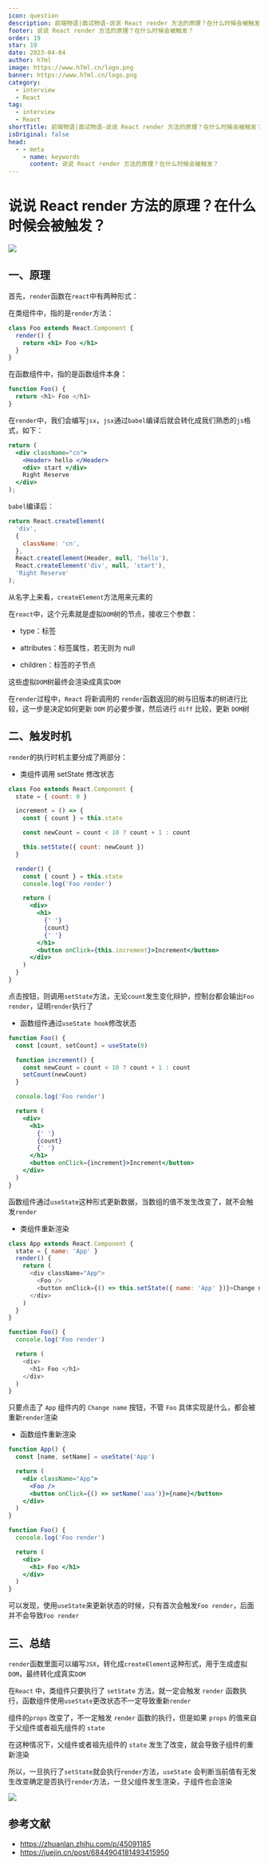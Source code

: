 ```yaml
---
icon: question
description: 前端物语|面试物语-说说 React render 方法的原理？在什么时候会被触发？
footer: 说说 React render 方法的原理？在什么时候会被触发？
order: 19
star: 19
date: 2023-04-04
author: h7ml
image: https://www.h7ml.cn/logo.png
banner: https://www.h7ml.cn/logo.png
category:
  - interview
  - React
tag:
  - interview
  - React
shortTitle: 前端物语|面试物语-说说 React render 方法的原理？在什么时候会被触发？
isOriginal: false
head:
  - - meta
    - name: keywords
      content: 说说 React render 方法的原理？在什么时候会被触发？
---
```


# 说说 React render 方法的原理？在什么时候会被触发？

![](http://static.5ibug.net/vitepress/assets/images/interview/3d855230-ec6d-11eb-ab90-d9ae814b240d.png)

## 一、原理

首先，`render`函数在`react`中有两种形式：

在类组件中，指的是`render`方法：

```jsx
class Foo extends React.Component {
  render() {
    return <h1> Foo </h1>
  }
}
```

在函数组件中，指的是函数组件本身：

```js
function Foo() {
  return <h1> Foo </h1>
}
```

在`render`中，我们会编写`jsx`，`jsx`通过`babel`编译后就会转化成我们熟悉的`js`格式，如下：

```jsx
return (
  <div className="cn">
    <Header> hello </Header>
    <div> start </div>
    Right Reserve
  </div>
);
```

`babel`编译后：

```js
return React.createElement(
  'div',
  {
    className: 'cn',
  },
  React.createElement(Header, null, 'hello'),
  React.createElement('div', null, 'start'),
  'Right Reserve'
);
```

从名字上来看，`createElement`方法用来元素的

在`react`中，这个元素就是虚拟`DOM`树的节点，接收三个参数：

- type：标签
- attributes：标签属性，若无则为 null

- children：标签的子节点

这些虚拟`DOM`树最终会渲染成真实`DOM`

在`render`过程中，`React` 将新调用的 `render`函数返回的树与旧版本的树进行比较，这一步是决定如何更新 `DOM` 的必要步骤，然后进行 `diff` 比较，更新 `DOM`树

## 二、触发时机

`render`的执行时机主要分成了两部分：

- 类组件调用 setState 修改状态

```jsx
class Foo extends React.Component {
  state = { count: 0 }

  increment = () => {
    const { count } = this.state

    const newCount = count < 10 ? count + 1 : count

    this.setState({ count: newCount })
  }

  render() {
    const { count } = this.state
    console.log('Foo render')

    return (
      <div>
        <h1>
          {' '}
          {count}
          {' '}
        </h1>
        <button onClick={this.increment}>Increment</button>
      </div>
    )
  }
}
```

点击按钮，则调用`setState`方法，无论`count`发生变化辩护，控制台都会输出`Foo render`，证明`render`执行了

- 函数组件通过`useState hook`修改状态

```jsx
function Foo() {
  const [count, setCount] = useState(0)

  function increment() {
    const newCount = count < 10 ? count + 1 : count
    setCount(newCount)
  }

  console.log('Foo render')

  return (
    <div>
      <h1>
        {' '}
        {count}
        {' '}
      </h1>
      <button onClick={increment}>Increment</button>
    </div>
  )
}
```

函数组件通过`useState`这种形式更新数据，当数组的值不发生改变了，就不会触发`render`

- 类组件重新渲染

```js
class App extends React.Component {
  state = { name: 'App' }
  render() {
    return (
      <div className="App">
        <Foo />
        <button onClick={() => this.setState({ name: 'App' })}>Change name</button>
      </div>
    )
  }
}

function Foo() {
  console.log('Foo render')

  return (
    <div>
      <h1> Foo </h1>
    </div>
  )
}
```

只要点击了 `App` 组件内的 `Change name` 按钮，不管 `Foo` 具体实现是什么，都会被重新`render`渲染

- 函数组件重新渲染

```jsx
function App() {
  const [name, setName] = useState('App')

  return (
    <div className="App">
      <Foo />
      <button onClick={() => setName('aaa')}>{name}</button>
    </div>
  )
}

function Foo() {
  console.log('Foo render')

  return (
    <div>
      <h1> Foo </h1>
    </div>
  )
}
```

可以发现，使用`useState`来更新状态的时候，只有首次会触发`Foo render`，后面并不会导致`Foo render`

## 三、总结

`render`函数里面可以编写`JSX`，转化成`createElement`这种形式，用于生成虚拟`DOM`，最终转化成真实`DOM`

在`React` 中，类组件只要执行了 `setState` 方法，就一定会触发 `render` 函数执行，函数组件使用`useState`更改状态不一定导致重新`render`

组件的`props` 改变了，不一定触发 `render` 函数的执行，但是如果 `props` 的值来自于父组件或者祖先组件的 `state`

在这种情况下，父组件或者祖先组件的 `state` 发生了改变，就会导致子组件的重新渲染

所以，一旦执行了`setState`就会执行`render`方法，`useState` 会判断当前值有无发生改变确定是否执行`render`方法，一旦父组件发生渲染，子组件也会渲染

![](http://static.5ibug.net/vitepress/assets/images/interview/229784b0-ecf5-11eb-ab90-d9ae814b240d.png)

## 参考文献

- <https://zhuanlan.zhihu.com/p/45091185>
- <https://juejin.cn/post/6844904181493415950>
